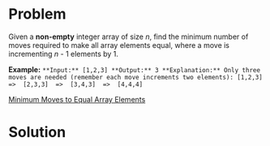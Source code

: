 
# Problem

Given a **non-empty** integer array of size _n_, find the minimum number of
moves required to make all array elements equal, where a move is incrementing
_n_ - 1 elements by 1.

**Example:**
    ```
    **Input:**
    [1,2,3]
    **Output:**
    3
    **Explanation:**
    Only three moves are needed (remember each move increments two elements):
    [1,2,3]  =>  [2,3,3]  =>  [3,4,3]  =>  [4,4,4]
    ```



[Minimum Moves to Equal Array Elements](https://leetcode.com/problems/minimum-moves-to-equal-array-elements)

# Solution




